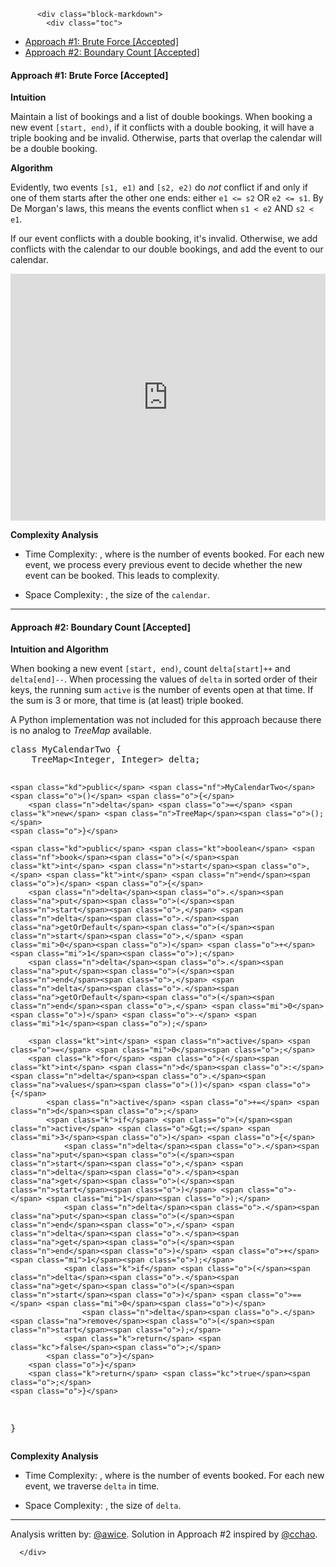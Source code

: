 <div class="article-body">
        
          <div class="block-markdown">
            <div class="toc">
<ul>
<li><a href="#approach-1-brute-force-accepted">Approach #1: Brute Force [Accepted]</a></li>
<li><a href="#approach-2-boundary-count-accepted">Approach #2: Boundary Count [Accepted]</a></li>
</ul>
</div>
<h4 id="approach-1-brute-force-accepted">Approach #1: Brute Force [Accepted]</h4>
<p><strong>Intuition</strong></p>
<p>Maintain a list of bookings and a list of double bookings.  When booking a new event <code>[start, end)</code>, if it conflicts with a double booking, it will have a triple booking and be invalid.  Otherwise, parts that overlap the calendar will be a double booking.</p>
<p><strong>Algorithm</strong></p>
<p>Evidently, two events <code>[s1, e1)</code> and <code>[s2, e2)</code> do <em>not</em> conflict if and only if one of them starts after the other one ends: either <code>e1 &lt;= s2</code> OR <code>e2 &lt;= s1</code>.  By De Morgan's laws, this means the events conflict when <code>s1 &lt; e2</code> AND <code>s2 &lt; e1</code>.</p>
<p>If our event conflicts with a double booking, it's invalid.  Otherwise, we add conflicts with the calendar to our double bookings, and add the event to our calendar.</p>
<iframe src="https://leetcode.com/playground/joRUVwzm/shared" frameborder="0" width="100%" height="395" name="joRUVwzm"></iframe>

<p><strong>Complexity Analysis</strong></p>
<ul>
<li>
<p>Time Complexity: <script type="math/tex; mode=display">O(N^2)</script>, where <script type="math/tex; mode=display">N</script> is the number of events booked.  For each new event, we process every previous event to decide whether the new event can be booked.  This leads to <script type="math/tex; mode=display">\sum_k^N O(k) = O(N^2)</script> complexity.</p>
</li>
<li>
<p>Space Complexity: <script type="math/tex; mode=display">O(N)</script>, the size of the <code>calendar</code>.</p>
</li>
</ul>
<hr>
<h4 id="approach-2-boundary-count-accepted">Approach #2: Boundary Count [Accepted]</h4>
<p><strong>Intuition and Algorithm</strong></p>
<p>When booking a new event <code>[start, end)</code>, count <code>delta[start]++</code> and <code>delta[end]--</code>.  When processing the values of <code>delta</code> in sorted order of their keys, the running sum <code>active</code> is the number of events open at that time.  If the sum is 3 or more, that time is (at least) triple booked.</p>
<p>A Python implementation was not included for this approach because there is no analog to <em>TreeMap</em> available.</p>
<div class="codehilite"><pre><span></span><span class="kd">class</span> <span class="nc">MyCalendarTwo</span> <span class="o">{</span>
    <span class="n">TreeMap</span><span class="o">&lt;</span><span class="n">Integer</span><span class="o">,</span> <span class="n">Integer</span><span class="o">&gt;</span> <span class="n">delta</span><span class="o">;</span>

    <span class="kd">public</span> <span class="nf">MyCalendarTwo</span><span class="o">()</span> <span class="o">{</span>
        <span class="n">delta</span> <span class="o">=</span> <span class="k">new</span> <span class="n">TreeMap</span><span class="o">();</span>
    <span class="o">}</span>

    <span class="kd">public</span> <span class="kt">boolean</span> <span class="nf">book</span><span class="o">(</span><span class="kt">int</span> <span class="n">start</span><span class="o">,</span> <span class="kt">int</span> <span class="n">end</span><span class="o">)</span> <span class="o">{</span>
        <span class="n">delta</span><span class="o">.</span><span class="na">put</span><span class="o">(</span><span class="n">start</span><span class="o">,</span> <span class="n">delta</span><span class="o">.</span><span class="na">getOrDefault</span><span class="o">(</span><span class="n">start</span><span class="o">,</span> <span class="mi">0</span><span class="o">)</span> <span class="o">+</span> <span class="mi">1</span><span class="o">);</span>
        <span class="n">delta</span><span class="o">.</span><span class="na">put</span><span class="o">(</span><span class="n">end</span><span class="o">,</span> <span class="n">delta</span><span class="o">.</span><span class="na">getOrDefault</span><span class="o">(</span><span class="n">end</span><span class="o">,</span> <span class="mi">0</span><span class="o">)</span> <span class="o">-</span> <span class="mi">1</span><span class="o">);</span>

        <span class="kt">int</span> <span class="n">active</span> <span class="o">=</span> <span class="mi">0</span><span class="o">;</span>
        <span class="k">for</span> <span class="o">(</span><span class="kt">int</span> <span class="n">d</span><span class="o">:</span> <span class="n">delta</span><span class="o">.</span><span class="na">values</span><span class="o">())</span> <span class="o">{</span>
            <span class="n">active</span> <span class="o">+=</span> <span class="n">d</span><span class="o">;</span>
            <span class="k">if</span> <span class="o">(</span><span class="n">active</span> <span class="o">&gt;=</span> <span class="mi">3</span><span class="o">)</span> <span class="o">{</span>
                <span class="n">delta</span><span class="o">.</span><span class="na">put</span><span class="o">(</span><span class="n">start</span><span class="o">,</span> <span class="n">delta</span><span class="o">.</span><span class="na">get</span><span class="o">(</span><span class="n">start</span><span class="o">)</span> <span class="o">-</span> <span class="mi">1</span><span class="o">);</span>
                <span class="n">delta</span><span class="o">.</span><span class="na">put</span><span class="o">(</span><span class="n">end</span><span class="o">,</span> <span class="n">delta</span><span class="o">.</span><span class="na">get</span><span class="o">(</span><span class="n">end</span><span class="o">)</span> <span class="o">+</span> <span class="mi">1</span><span class="o">);</span>
                <span class="k">if</span> <span class="o">(</span><span class="n">delta</span><span class="o">.</span><span class="na">get</span><span class="o">(</span><span class="n">start</span><span class="o">)</span> <span class="o">==</span> <span class="mi">0</span><span class="o">)</span>
                    <span class="n">delta</span><span class="o">.</span><span class="na">remove</span><span class="o">(</span><span class="n">start</span><span class="o">);</span>
                <span class="k">return</span> <span class="kc">false</span><span class="o">;</span>
            <span class="o">}</span>
        <span class="o">}</span>
        <span class="k">return</span> <span class="kc">true</span><span class="o">;</span>
    <span class="o">}</span>
<span class="o">}</span>
</pre></div>


<p><strong>Complexity Analysis</strong></p>
<ul>
<li>
<p>Time Complexity: <script type="math/tex; mode=display">O(N^2)</script>, where <script type="math/tex; mode=display">N</script> is the number of events booked.  For each new event, we traverse <code>delta</code> in <script type="math/tex; mode=display">O(N)</script> time.</p>
</li>
<li>
<p>Space Complexity: <script type="math/tex; mode=display">O(N)</script>, the size of <code>delta</code>.</p>
</li>
</ul>
<hr>
<p>Analysis written by: <a href="https://leetcode.com/awice">@awice</a>.  Solution in Approach #2 inspired by <a href="https://discuss.leetcode.com/topic/111276/simplified-winner-s-solution">@cchao</a>.</p>
          </div>
        
      </div>
